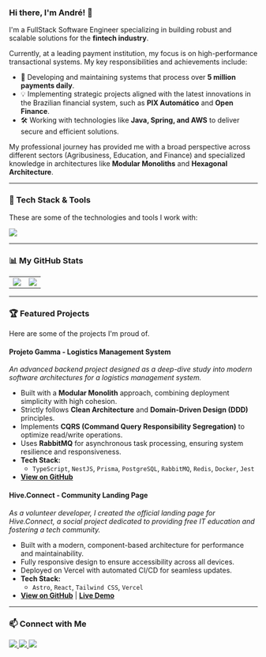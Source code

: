 ### Hi there, I'm André! 👋

I'm a FullStack Software Engineer specializing in building robust and scalable solutions for the **fintech industry**.

Currently, at a leading payment institution, my focus is on high-performance transactional systems. My key responsibilities and achievements include:

- 🚀 Developing and maintaining systems that process over **5 million payments daily**.
- 💡 Implementing strategic projects aligned with the latest innovations in the Brazilian financial system, such as **PIX Automático** and **Open Finance**.
- 🛠️ Working with technologies like **Java, Spring, and AWS** to deliver secure and efficient solutions.

My professional journey has provided me with a broad perspective across different sectors (Agribusiness, Education, and Finance) and specialized knowledge in architectures like **Modular Monoliths** and **Hexagonal Architecture**.

---
### 🚀 Tech Stack & Tools

These are some of the technologies and tools I work with:

<a href="https://skillicons.dev">
  <img src="https://skillicons.dev/icons?i=java,spring,nodejs,react,nextjs,js,ts,aws,docker,mysql,mongodb,postgres,jest,git,githubactions,astro,tailwindcss,vercel&perline=9" />
</a>

---
### 📊 My GitHub Stats

<table>
  <tr>
    <td>
      <img src="https://github-readme-stats.vercel.app/api?username=andreramosdovale&show_icons=true&theme=github_dark&hide_border=true&count_private=true" />
    </td>
    <td>
      <img src="https://github-readme-stats.vercel.app/api/top-langs?username=andreramosdovale&locale=en&hide_title=false&layout=compact&card_width=320&langs_count=5&theme=github_dark&hide_border=true" />
    </td>
  </tr>
</table>

---
### 🏆 Featured Projects

Here are some of the projects I'm proud of.

#### Projeto Gamma - Logistics Management System
*An advanced backend project designed as a deep-dive study into modern software architectures for a logistics management system.*
- Built with a **Modular Monolith** approach, combining deployment simplicity with high cohesion.
- Strictly follows **Clean Architecture** and **Domain-Driven Design (DDD)** principles.
- Implements **CQRS (Command Query Responsibility Segregation)** to optimize read/write operations.
- Uses **RabbitMQ** for asynchronous task processing, ensuring system resilience and responsiveness.
- **Tech Stack:**
  - `TypeScript`, `NestJS`, `Prisma`, `PostgreSQL`, `RabbitMQ`, `Redis`, `Docker`, `Jest`
- **[View on GitHub](https://github.com/andreramosdovale/gamma)**



#### Hive.Connect - Community Landing Page
*As a volunteer developer, I created the official landing page for Hive.Connect, a social project dedicated to providing free IT education and fostering a tech community.*
- Built with a modern, component-based architecture for performance and maintainability.
- Fully responsive design to ensure accessibility across all devices.
- Deployed on Vercel with automated CI/CD for seamless updates.
- **Tech Stack:**
  - `Astro`, `React`, `Tailwind CSS`, `Vercel`
- **[View on GitHub](https://github.com/socialhiveconnect/landing-page)** | **[Live Demo](https://www.hiveconnect.tech/)**

---
### 📫 Connect with Me

<a href="https://www.linkedin.com/in/andreramosdovale/" target="_blank">
  <img src="https://img.shields.io/badge/LinkedIn-0077B5?style=for-the-badge&logo=linkedin&logoColor=white" />
</a>
<a href="https://bsky.app/profile/andresaci.bsky.social" target="_blank">
  <img src="https://img.shields.io/badge/Bluesky-1da1f2?style=for-the-badge&logo=bluesky&logoColor=white" />
</a>
<a href="mailto:andre_ramosdovale@outlook.com">
  <img src="https://img.shields.io/badge/Email-0078D4?style=for-the-badge&logo=microsoft-outlook&logoColor=white" />
</a>
